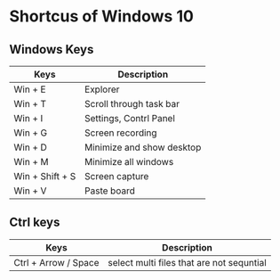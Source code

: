 # Shortcus of Windows 10

## Windows Keys
|Keys|Description|
|---|---|
|Win + E|Explorer|
|Win + T|Scroll through task bar|
|Win + I|Settings, Contrl Panel|
|Win + G|Screen recording|
|Win + D|Minimize and show desktop|
|Win + M|Minimize all windows|
|Win + Shift + S|Screen capture|
|Win + V|Paste board|

## Ctrl keys
|Keys|Description|
|---|---|
|Ctrl + Arrow / Space|select multi files that are not sequntial|
